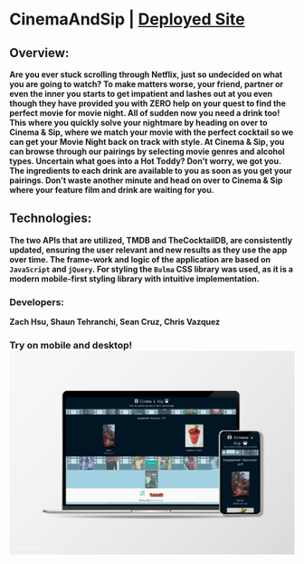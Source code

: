 # CinemaAndSip | <a href="https://st12345678910.github.io/CinemaAndSip/"><strong>Deployed Site<strong></a>


  
 ## Overview:
  <p>Are you ever stuck scrolling through Netflix, just so undecided on what you are going to watch? To make matters worse, your friend, partner or even the inner you starts to get impatient and lashes out at you even though they have provided you with ZERO help on your quest to find the perfect movie for movie night. All of sudden now you need a drink too! This where you quickly solve your nightmare by heading on over to Cinema & Sip, where we match your movie with the perfect cocktail so we can get your Movie Night back on track with style. At Cinema & Sip, you can browse through our pairings by selecting movie genres and alcohol types. Uncertain what goes into a Hot Toddy? Don’t worry, we got you. The ingredients to each drink are available to you as soon as you get your pairings. Don’t waste another minute and head on over to Cinema & Sip where your feature film and drink are waiting for you.</p> 

  ## Technologies:
  <p>The two APIs that are utilized, TMDB and TheCocktailDB, are consistently updated,
  ensuring the user relevant and new results as they use the app over time. The frame-work
  and logic of the application are based on <code>JavaScript</code> and <code>jQuery</code>. For styling the <code>Bulma</code>    CSS library was used, as it is a modern mobile-first styling library with intuitive implementation.
  
  <h3>Developers:</h3> Zach Hsu, Shaun Tehranchi, Sean Cruz, Chris Vazquez
 <p align="center">
   <h3 aligh="center">Try on mobile and desktop!
    <img src="images/cinemaandsipmockup.jpg" />
</p>
  
